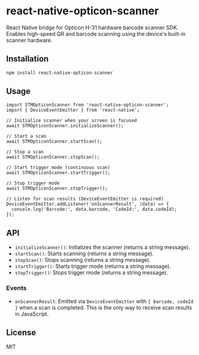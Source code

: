 # react-native-opticon-scanner


React Native bridge for Opticon H-31 hardware barcode scanner SDK. Enables high-speed QR and barcode scanning using the device's built-in scanner hardware.



## Installation

```sh
npm install react-native-opticon-scanner
```

## Usage



```tsx
import STMOpticonScanner from 'react-native-opticon-scanner';
import { DeviceEventEmitter } from 'react-native';

// Initialize scanner when your screen is focused
await STMOpticonScanner.initializeScanner();

// Start a scan
await STMOpticonScanner.startScan();

// Stop a scan
await STMOpticonScanner.stopScan();

// Start trigger mode (continuous scan)
await STMOpticonScanner.startTrigger();

// Stop trigger mode
await STMOpticonScanner.stopTrigger();

// Listen for scan results (DeviceEventEmitter is required)
DeviceEventEmitter.addListener('onScannerResult', (data) => {
  console.log('Barcode:', data.barcode, 'CodeId:', data.codeId);
});
```


## API

- `initializeScanner()`: Initializes the scanner (returns a string message).
- `startScan()`: Starts scanning (returns a string message).
- `stopScan()`: Stops scanning (returns a string message).
- `startTrigger()`: Starts trigger mode (returns a string message).
- `stopTrigger()`: Stops trigger mode (returns a string message).


### Events
- `onScannerResult`: Emitted via `DeviceEventEmitter` with `{ barcode, codeId }` when a scan is completed. This is the only way to receive scan results in JavaScript.


## License

MIT

